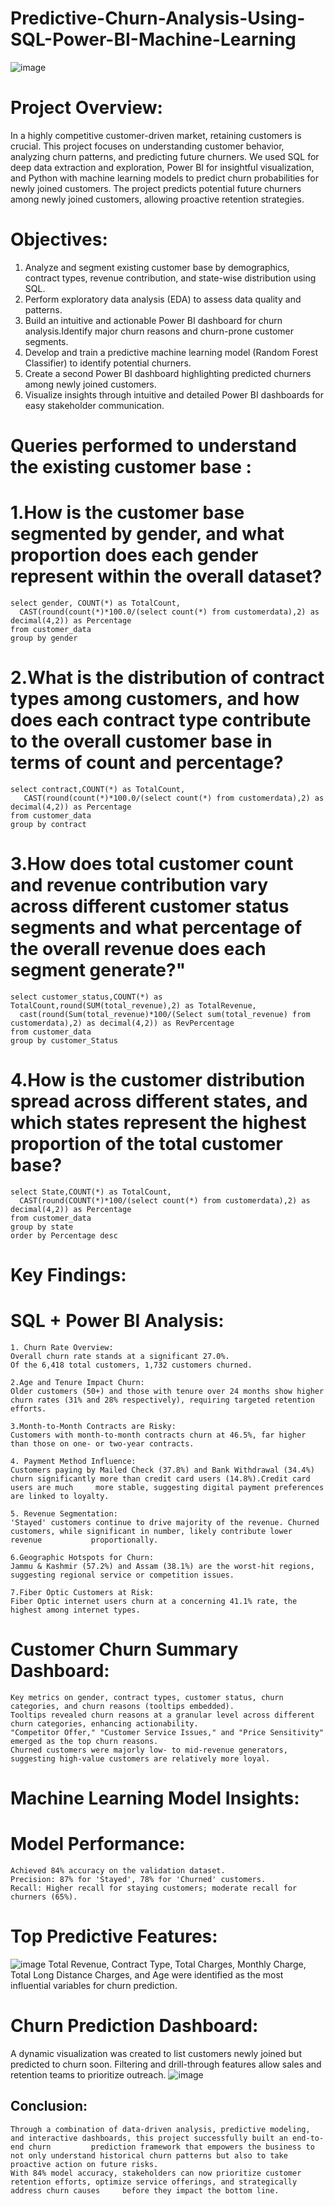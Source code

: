 # Predictive-Churn-Analysis-Using-SQL-Power-BI-Machine-Learning
![image](https://github.com/user-attachments/assets/4aada321-721c-4854-bdaf-e30a247d4f10)
# Project Overview:
In a highly competitive customer-driven market, retaining customers is crucial. This project focuses on understanding customer behavior, analyzing churn patterns, and predicting future churners.
We used SQL for deep data extraction and exploration, Power BI for insightful visualization, and Python with machine learning models to predict churn probabilities for newly joined customers.
The project predicts potential future churners among newly joined customers, allowing proactive retention strategies.
# Objectives:
1. Analyze and segment existing customer base by demographics, contract types, revenue contribution, and state-wise distribution using SQL.
2. Perform exploratory data analysis (EDA) to assess data quality and patterns.
3. Build an intuitive and actionable Power BI dashboard for churn analysis.Identify major churn reasons and churn-prone customer segments.
4. Develop and train a predictive machine learning model (Random Forest Classifier) to identify potential churners.
5. Create a second Power BI dashboard highlighting predicted churners among newly joined customers.
6. Visualize insights through intuitive and detailed Power BI dashboards for easy stakeholder communication.
# Queries performed to understand the existing customer base :
# 1.How is the customer base segmented by gender, and what proportion does each gender represent within the overall dataset?
  	select gender, COUNT(*) as TotalCount,
	  CAST(round(count(*)*100.0/(select count(*) from customerdata),2) as decimal(4,2)) as Percentage
  	from customer_data
  	group by gender
# 2.What is the distribution of contract types among customers, and how does each contract type contribute to the overall customer base in terms of count and percentage?
	select contract,COUNT(*) as TotalCount,
	   CAST(round(count(*)*100.0/(select count(*) from customerdata),2) as decimal(4,2)) as Percentage
	from customer_data
	group by contract
 # 3.How does total customer count and revenue contribution vary across different customer status segments and what percentage of the overall revenue does each segment generate?"
	select customer_status,COUNT(*) as TotalCount,round(SUM(total_revenue),2) as TotalRevenue,
	  cast(round(Sum(total_revenue)*100/(Select sum(total_revenue) from customerdata),2) as decimal(4,2)) as RevPercentage
	from customer_data
	group by customer_Status

# 4.How is the customer distribution spread across different states, and which states represent the highest proportion of the total customer base?
	select State,COUNT(*) as TotalCount,
	  CAST(round(COUNT(*)*100/(select count(*) from customerdata),2) as decimal(4,2)) as Percentage
	from customer_data
	group by state
	order by Percentage desc

# Key Findings:
# SQL + Power BI Analysis:
	1. Churn Rate Overview:
	Overall churn rate stands at a significant 27.0%.
	Of the 6,418 total customers, 1,732 customers churned.
	
	2.Age and Tenure Impact Churn:
	Older customers (50+) and those with tenure over 24 months show higher churn rates (31% and 28% respectively), requiring targeted retention efforts.
	
	3.Month-to-Month Contracts are Risky:
	Customers with month-to-month contracts churn at 46.5%, far higher than those on one- or two-year contracts.
	
	4. Payment Method Influence:
	Customers paying by Mailed Check (37.8%) and Bank Withdrawal (34.4%) churn significantly more than credit card users (14.8%).Credit card users are much 	more stable, suggesting digital payment preferences are linked to loyalty.
	
	5. Revenue Segmentation:
	'Stayed' customers continue to drive majority of the revenue. Churned customers, while significant in number, likely contribute lower revenue 			proportionally.
	
	6.Geographic Hotspots for Churn:
	Jammu & Kashmir (57.2%) and Assam (38.1%) are the worst-hit regions, suggesting regional service or competition issues.
	
	7.Fiber Optic Customers at Risk:
	Fiber Optic internet users churn at a concerning 41.1% rate, the highest among internet types.

# Customer Churn Summary Dashboard:
	Key metrics on gender, contract types, customer status, churn categories, and churn reasons (tooltips embedded).
	Tooltips revealed churn reasons at a granular level across different churn categories, enhancing actionability.
	"Competitor Offer," "Customer Service Issues," and "Price Sensitivity" emerged as the top churn reasons.
	Churned customers were majorly low- to mid-revenue generators, suggesting high-value customers are relatively more loyal.
	
# Machine Learning Model Insights:
# Model Performance:
	Achieved 84% accuracy on the validation dataset.
	Precision: 87% for 'Stayed', 78% for 'Churned' customers.
	Recall: Higher recall for staying customers; moderate recall for churners (65%).
 
# Top Predictive Features:
![image](https://github.com/user-attachments/assets/bbb5a353-ce07-49f1-8e11-743ba6faad23)
Total Revenue, Contract Type, Total Charges, Monthly Charge, Total Long Distance Charges, and Age were identified as the most influential variables for churn prediction.

# Churn Prediction Dashboard:
A dynamic visualization was created to list customers newly joined but predicted to churn soon.
Filtering and drill-through features allow sales and retention teams to prioritize outreach.
![image](https://github.com/user-attachments/assets/c38ff199-ac0d-4043-85f4-5d88c8557e8e)


## Conclusion:
	Through a combination of data-driven analysis, predictive modeling, and interactive dashboards, this project successfully built an end-to-end churn 		prediction framework that empowers the business to not only understand historical churn patterns but also to take proactive action on future risks.
	With 84% model accuracy, stakeholders can now prioritize customer retention efforts, optimize service offerings, and strategically address churn causes 	before they impact the bottom line.


